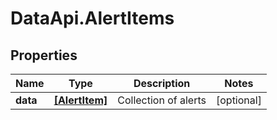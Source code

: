 # DataApi.AlertItems

## Properties

Name | Type | Description | Notes
------------ | ------------- | ------------- | -------------
**data** | [**[AlertItem]**](AlertItem.md) | Collection of alerts | [optional] 


